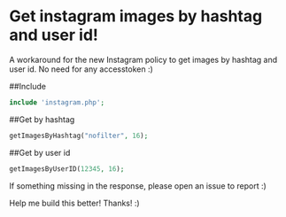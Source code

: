 # Get instagram images by hashtag and user id!
A workaround for the new Instagram policy to get images by hashtag and user id.
No need for any accesstoken :)

##Include
```php
include 'instagram.php';
```

##Get by hashtag
```php
getImagesByHashtag("nofilter", 16);
```

##Get by user id
```php
getImagesByUserID(12345, 16);
```

If something missing in the response, please open an issue to report :)

Help me build this better! Thanks! :)